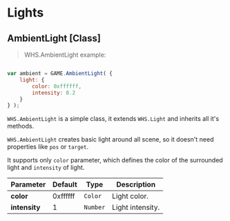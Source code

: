 # Lights

<h2 class="wsl" id="ambient">AmbientLight [Class]</h2>

> WHS.AmbientLight example:

```javascript

var ambient = GAME.AmbientLight( {
    light: {
        color: 0xffffff,
        intensity: 0.2
    }
} );

```

`WHS.AmbientLight` is a simple class, it extends `WHS.Light` and inherits all it's methods.

`WHS.AmbientLight` creates basic light around all scene, so it doesn't need properties like `pos` or `target`.

It supports only `color` parameter, which defines the color of the surrounded light and `intensity` of light.

Parameter      |       Default        | Type      | Description |
-------------- | -------------------- | --------- | ----------- |
**color**      | 0xffffff             | `Color`   | Light color.
**intensity**  | 1                    | `Number`  | Light intensity.


